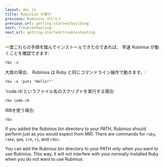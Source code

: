 ```yaml
---
layout: doc_ja
title: Rubinius の実行
previous: Rubinius のビルド
previous_url: getting-started/building
next: Troubleshooting
next_url: getting-started/troubleshooting
---
```


一度これらの手順を踏んでインストールできたのであれば、 早速 Rubinius が動くことを確認できます:

    rbx -v

大抵の場合、 Rubinius は Ruby と同じコマンドライン操作で動きます。:

    rbx -e 'puts "Hello!"'

'code.rb'というファイル名のスクリプトを実行する場合:

    rbx code.rb

IRBを使う場合:

    rbx

If you added the Rubinius bin directory to your PATH, Rubinius should perform
just as you would expect from MRI. There are commands for `ruby`, `rake`,
`gem`, `irb`, `ri`, and `rdoc`.

You can add the Rubinius bin directory to your PATH only when you want to use
Rubinius. This way, it will not interfere with your normally installed Ruby
when you do not want to use Rubinius.
